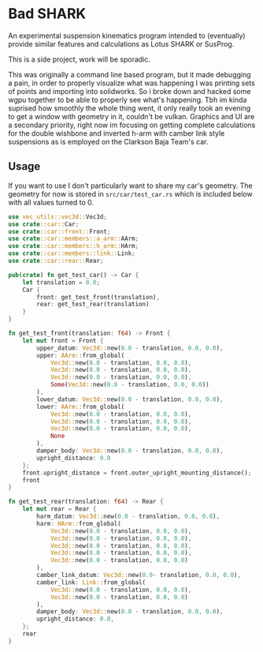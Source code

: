 # Bad SHARK

An experimental suspension kinematics program intended to (eventually) provide similar features and calculations as Lotus SHARK or SusProg. 

This is a side project, work will be sporadic.


This was originally a command line based program, but it made debugging a pain,
in order to properly visualize what was happening I was printing sets of points and importing into solidworks.
So i broke down and hacked some wgpu together to be able to properly see what's happening.
Tbh im kinda suprised how smoothly the whole thing went, it only really took an evening to get a window
with geometry in it, couldn't be vulkan. Graphics and UI are a secondary priority, right now im focusing on
getting complete calculations for the double wishbone and inverted h-arm with camber link style suspensions
as is employed on the Clarkson Baja Team's car.

## Usage

If you want to use I don't particularly want to share my car's geometry. 
The geometry for now is stored in `src/car/test_car.rs` which is included below with all values turned to 0. 

```rust
use vec_utils::vec3d::Vec3d;
use crate::car::Car;
use crate::car::front::Front;
use crate::car::members::a_arm::AArm;
use crate::car::members::h_arm::HArm;
use crate::car::members::link::Link;
use crate::car::rear::Rear;

pub(crate) fn get_test_car() -> Car {
    let translation = 0.0;
    Car {
        front: get_test_front(translation),
        rear: get_test_rear(translation)
    }
}

fn get_test_front(translation: f64) -> Front {
    let mut front = Front {
        upper_datum: Vec3d::new(0.0 - translation, 0.0, 0.0),
        upper: AArm::from_global(
            Vec3d::new(0.0 - translation, 0.0, 0.0),
            Vec3d::new(0.0 - translation, 0.0, 0.0),
            Vec3d::new(0.0 - translation, 0.0, 0.0),
            Some(Vec3d::new(0.0 - translation, 0.0, 0.0))
        ),
        lower_datum: Vec3d::new(0.0 - translation, 0.0, 0.0),
        lower: AArm::from_global(
            Vec3d::new(0.0 - translation, 0.0, 0.0),
            Vec3d::new(0.0 - translation, 0.0, 0.0),
            Vec3d::new(0.0 - translation, 0.0, 0.0),
            None
        ),
        damper_body: Vec3d::new(0.0 - translation, 0.0, 0.0),
        upright_distance: 0.0
    };
    front.upright_distance = front.outer_upright_mounting_distance();
    front
}

fn get_test_rear(translation: f64) -> Rear {
    let mut rear = Rear {
        harm_datum: Vec3d::new(0.0 - translation, 0.0, 0.0),
        harm: HArm::from_global(
            Vec3d::new(0.0 - translation, 0.0, 0.0),
            Vec3d::new(0.0 - translation, 0.0, 0.0),
            Vec3d::new(0.0 - translation, 0.0, 0.0),
            Vec3d::new(0.0 - translation, 0.0, 0.0),
            Vec3d::new(0.0 - translation, 0.0, 0.0)
        ),
        camber_link_datum: Vec3d::new(0.0- translation, 0.0, 0.0),
        camber_link: Link::from_global(
            Vec3d::new(0.0 - translation, 0.0, 0.0),
            Vec3d::new(0.0 - translation, 0.0, 0.0)
        ),
        damper_body: Vec3d::new(0.0 - translation, 0.0, 0.0),
        upright_distance: 0.0,
    };
    rear
}
```